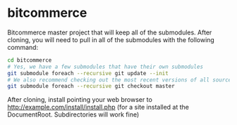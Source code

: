 bitcommerce
===========

Bitcommerce master project that will keep all of the submodules. After cloning, you will need to pull in all of the submodules with the following command:

``` bash
cd bitcommerce
# Yes, we have a few submodules that have their own submodules
git submodule foreach --recursive git update --init
# We also recommend checking out the most recent versions of all sources with:
git submodule foreach --recursive git checkout master
```

After cloning, install pointing your web browser to http://example.com/install/install.php (for a site installed at the DocumentRoot. Subdirectories will work fine)
